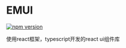 # EMUI
[![npm version](https://badge.fury.io/js/emui-react.svg)](https://badge.fury.io/js/emui-react)


使用react框架，typescript开发的react ui组件库
